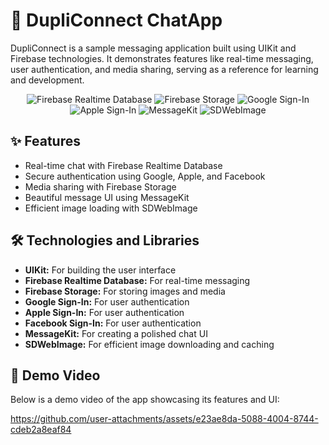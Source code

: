 <!DOCTYPE html>
<html lang="en">

<body>
    <h1>📱 DupliConnect ChatApp</h1>
    <p>
      DupliConnect is a sample messaging application built using UIKit and Firebase technologies. 
      It demonstrates features like real-time messaging, user authentication, and media sharing, serving as a reference for learning and development.
    </p>
  <p align="center">
    <img src="https://img.shields.io/badge/Firebase-Realtime%20Database-orange" alt="Firebase Realtime Database">
    <img src="https://img.shields.io/badge/Firebase-Storage-yellow" alt="Firebase Storage">
    <img src="https://img.shields.io/badge/Google%20SignIn-Enabled-blue" alt="Google Sign-In">
    <img src="https://img.shields.io/badge/Apple%20SignIn-Enabled-black" alt="Apple Sign-In">
    <img src="https://img.shields.io/badge/MessageKit-Chat%20UI-purple" alt="MessageKit">
    <img src="https://img.shields.io/badge/SDWebImage-Image%20Setting-lightgrey" alt="SDWebImage">
</p>
    <h2>✨ Features</h2>
    <ul>
        <li>Real-time chat with Firebase Realtime Database</li>
        <li>Secure authentication using Google, Apple, and Facebook</li>
        <li>Media sharing with Firebase Storage</li>
        <li>Beautiful message UI using MessageKit</li>
        <li>Efficient image loading with SDWebImage</li>
    </ul>
    <h2>🛠️ Technologies and Libraries</h2>
    <ul>
        <li><strong>UIKit:</strong> For building the user interface</li>
        <li><strong>Firebase Realtime Database:</strong> For real-time messaging</li>
        <li><strong>Firebase Storage:</strong> For storing images and media</li>
        <li><strong>Google Sign-In:</strong> For user authentication</li>
        <li><strong>Apple Sign-In:</strong> For user authentication</li>
        <li><strong>Facebook Sign-In:</strong> For user authentication</li>
        <li><strong>MessageKit:</strong> For creating a polished chat UI</li>
        <li><strong>SDWebImage:</strong> For efficient image downloading and caching</li>
    </ul>
    <h2>📸  Demo Video</h2>
    <p>Below is a demo video of the app showcasing its features and UI:</p>
</body>
</html>

https://github.com/user-attachments/assets/e23ae8da-5088-4004-8744-cdeb2a8eaf84
